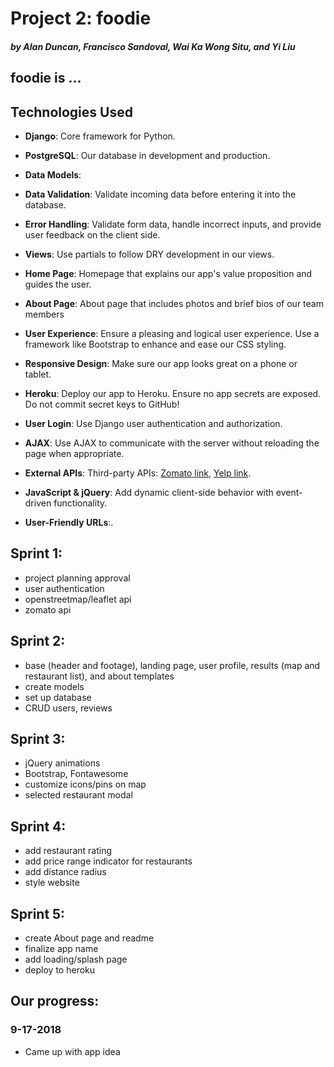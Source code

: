 # Project 2: foodie
##### by Alan Duncan, Francisco Sandoval, Wai Ka Wong Situ, and Yi Liu
## foodie is ...

## Technologies Used
- __Django__: Core framework for Python.
- __PostgreSQL__: Our database in development and production.
- __Data Models__: 
- __Data Validation__: Validate incoming data before entering it into the database.
- __Error Handling__: Validate form data, handle incorrect inputs, and provide user feedback on the client side.
- __Views__: Use partials to follow DRY development in our views.
- __Home Page__: Homepage that explains our app's value proposition and guides the user.
- __About Page__: About page that includes photos and brief bios of our team members
- __User Experience__: Ensure a pleasing and logical user experience. Use a framework like Bootstrap to enhance and ease our CSS styling.
- __Responsive Design__: Make sure our app looks great on a phone or tablet.
- __Heroku__: Deploy our app to Heroku. Ensure no app secrets are exposed. Do not commit secret keys to GitHub!

- __User Login__: Use Django user authentication and authorization.
- __AJAX__: Use AJAX to communicate with the server without reloading the page when appropriate.
- __External APIs__: Third-party APIs: [Zomato link](https://developers.zomato.com/documentation#/), [Yelp link](https://www.yelp.com/developers/documentation/v3/business_search).
- __JavaScript & jQuery__: Add dynamic client-side behavior with event-driven functionality.
- __User-Friendly URLs__:.


## Sprint 1:
- project planning approval
- user authentication
- openstreetmap/leaflet api
- zomato api

## Sprint 2:
- base (header and footage), landing page, user profile, results (map and restaurant list), and about templates
- create models
- set up database
- CRUD users, reviews

## Sprint 3:
- jQuery animations
- Bootstrap, Fontawesome
- customize icons/pins on map
- selected restaurant modal

## Sprint 4:
- add restaurant rating
- add price range indicator for restaurants
- add distance radius
- style website

## Sprint 5:
- create About page and readme
- finalize app name
- add loading/splash page
- deploy to heroku


## Our progress:
### 9-17-2018
- Came up with app idea
